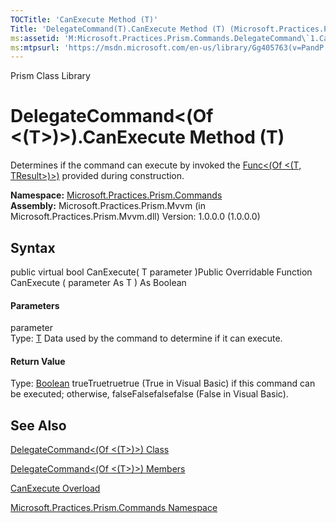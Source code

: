 ```yaml
---
TOCTitle: 'CanExecute Method (T)'
Title: 'DelegateCommand(T).CanExecute Method (T) (Microsoft.Practices.Prism.Commands)'
ms:assetid: 'M:Microsoft.Practices.Prism.Commands.DelegateCommand\`1.CanExecute(\`0)'
ms:mtpsurl: 'https://msdn.microsoft.com/en-us/library/Gg405763(v=PandP.50)'
---
```


Prism Class Library

DelegateCommand&lt;(Of &lt;(T&gt;)&gt;).CanExecute Method (T)
=================================================================

Determines if the command can execute by invoked the [Func&lt;(Of &lt;(T, TResult&gt;)&gt;)](http://msdn2.microsoft.com/en-us/library/bb549151) provided during construction.

**Namespace:** [Microsoft.Practices.Prism.Commands](https://msdn.microsoft.com/n:microsoft.practices.prism.commands)
**Assembly:** Microsoft.Practices.Prism.Mvvm (in Microsoft.Practices.Prism.Mvvm.dll) Version: 1.0.0.0 (1.0.0.0)

## Syntax


<span id="syntaxToggle"></span>public virtual bool CanExecute( T parameter )Public Overridable Function CanExecute ( parameter As T ) As Boolean
#### Parameters

parameter  
Type: [T](https://msdn.microsoft.com/t:microsoft.practices.prism.commands.delegatecommand%601)
Data used by the command to determine if it can execute.

#### Return Value

Type: [Boolean](http://msdn2.microsoft.com/en-us/library/a28wyd50)
trueTruetruetrue (True in Visual Basic) if this command can be executed; otherwise, falseFalsefalsefalse (False in Visual Basic).

See Also
--------


[DelegateCommand&lt;(Of &lt;(T&gt;)&gt;) Class](https://msdn.microsoft.com/t:microsoft.practices.prism.commands.delegatecommand%601)

[DelegateCommand&lt;(Of &lt;(T&gt;)&gt;) Members](https://msdn.microsoft.com/allmembers.t:microsoft.practices.prism.commands.delegatecommand%601)

[CanExecute Overload](https://msdn.microsoft.com/overload:microsoft.practices.prism.commands.delegatecommand%601.canexecute)

[Microsoft.Practices.Prism.Commands Namespace](https://msdn.microsoft.com/n:microsoft.practices.prism.commands)
